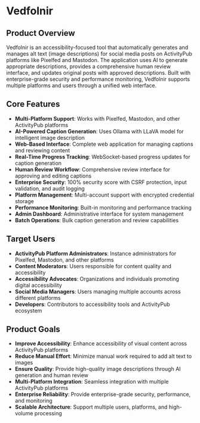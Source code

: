 # Vedfolnir

## Product Overview
Vedfolnir is an accessibility-focused tool that automatically generates and manages alt text (image descriptions) for social media posts on ActivityPub platforms like Pixelfed and Mastodon. The application uses AI to generate appropriate descriptions, provides a comprehensive human review interface, and updates original posts with approved descriptions. Built with enterprise-grade security and performance monitoring, Vedfolnir supports multiple platforms and users through a unified web interface.

## Core Features
- **Multi-Platform Support**: Works with Pixelfed, Mastodon, and other ActivityPub platforms
- **AI-Powered Caption Generation**: Uses Ollama with LLaVA model for intelligent image description
- **Web-Based Interface**: Complete web application for managing captions and reviewing content
- **Real-Time Progress Tracking**: WebSocket-based progress updates for caption generation
- **Human Review Workflow**: Comprehensive review interface for approving and editing captions
- **Enterprise Security**: 100% security score with CSRF protection, input validation, and audit logging
- **Platform Management**: Multi-account support with encrypted credential storage
- **Performance Monitoring**: Built-in monitoring and performance tracking
- **Admin Dashboard**: Administrative interface for system management
- **Batch Operations**: Bulk caption generation and review capabilities

## Target Users
- **ActivityPub Platform Administrators**: Instance administrators for Pixelfed, Mastodon, and other platforms
- **Content Moderators**: Users responsible for content quality and accessibility
- **Accessibility Advocates**: Organizations and individuals promoting digital accessibility
- **Social Media Managers**: Users managing multiple accounts across different platforms
- **Developers**: Contributors to accessibility tools and ActivityPub ecosystem

## Product Goals
- **Improve Accessibility**: Enhance accessibility of visual content across ActivityPub platforms
- **Reduce Manual Effort**: Minimize manual work required to add alt text to images
- **Ensure Quality**: Provide high-quality image descriptions through AI generation and human review
- **Multi-Platform Integration**: Seamless integration with multiple ActivityPub platforms
- **Enterprise Reliability**: Provide enterprise-grade security, performance, and monitoring
- **Scalable Architecture**: Support multiple users, platforms, and high-volume processing